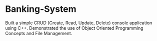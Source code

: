 # Banking-System
Built a simple CRUD (Create, Read, Update, Delete) console application using C++. Demonstrated the use of Object Oriented Programming Concepts and File Management.
